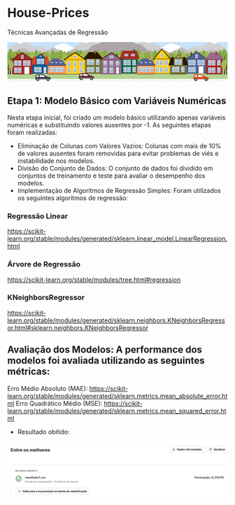 # House-Prices
Técnicas Avançadas de Regressão

<img src="https://github.com/HugoLeandro/House-Prices/blob/main/Imagens/kaggle_5407_media_housesbanner.png" width=800/>


## Etapa 1: Modelo Básico com Variáveis Numéricas
Nesta etapa inicial, foi criado um modelo básico utilizando apenas variáveis numéricas e substituindo valores ausentes por -1. As seguintes etapas foram realizadas:

- Eliminação de Colunas com Valores Vazios: Colunas com mais de 10% de valores ausentes foram removidas para evitar problemas de viés e instabilidade nos modelos.
- Divisão do Conjunto de Dados: O conjunto de dados foi dividido em conjuntos de treinamento e teste para avaliar o desempenho dos modelos.
- Implementação de Algoritmos de Regressão Simples: Foram utilizados os seguintes algoritmos de regressão:
### Regressão Linear
https://scikit-learn.org/stable/modules/generated/sklearn.linear_model.LinearRegression.html
### Árvore de Regressão
https://scikit-learn.org/stable/modules/tree.html#regression
### KNeighborsRegressor
https://scikit-learn.org/stable/modules/generated/sklearn.neighbors.KNeighborsRegressor.html#sklearn.neighbors.KNeighborsRegressor

## Avaliação dos Modelos: A performance dos modelos foi avaliada utilizando as seguintes métricas:
Erro Médio Absoluto (MAE):
https://scikit-learn.org/stable/modules/generated/sklearn.metrics.mean_absolute_error.html
Erro Quadrático Médio (MSE):
https://scikit-learn.org/stable/modules/generated/sklearn.metrics.mean_squared_error.html

- Resultado obitido:
<img src="https://github.com/HugoLeandro/House-Prices/blob/main/Imagens/resultado-kaggle1.png"/>
